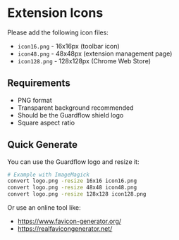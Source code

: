 # Extension Icons

Please add the following icon files:

- `icon16.png` - 16x16px (toolbar icon)
- `icon48.png` - 48x48px (extension management page)
- `icon128.png` - 128x128px (Chrome Web Store)

## Requirements

- PNG format
- Transparent background recommended
- Should be the Guardflow shield logo
- Square aspect ratio

## Quick Generate

You can use the Guardflow logo and resize it:

```bash
# Example with ImageMagick
convert logo.png -resize 16x16 icon16.png
convert logo.png -resize 48x48 icon48.png
convert logo.png -resize 128x128 icon128.png
```

Or use an online tool like:
- https://www.favicon-generator.org/
- https://realfavicongenerator.net/
